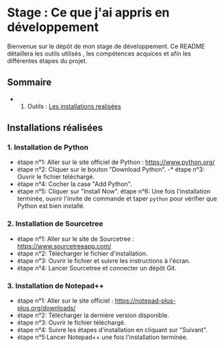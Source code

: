 #  Stage : Ce que j'ai appris en développement

Bienvenue sur le dépôt de mon stage de développement. 
Ce README détaillera les outils utilisés , les compétences acquices et afin les différentes étapes du projet.
## Sommaire

+ 1. Outils : [Les installations realisées](#Installation)

## Installations réalisées

### 1. Installation de Python

 - étape n°1: Aller sur le site officiel de Python : https://www.python.org/
 -  étape n°2: Cliquer sur le bouton "Download Python".
 -*  étape n°3: Ouvrir le fichier téléchargé.
 - étape n°4: Cocher la case "Add Python".
 - étape n°5: Cliquer sur "Install Now".
  étape n°6: Une fois l'installation terminée, ouvrir l'invite de commande et taper `python` pour vérifier que Python est bien installé.

### 2. Installation de Sourcetree

- étape n°1: Aller sur le site de Sourcetree : https://www.sourcetreeapp.com/
- étape n°2: Télécharger le fichier d'installation.
- étape n°3: Ouvrir le fichier et suivre les instructions à l'écran.
- étape n°4: Lancer Sourcetree et connecter un dépôt Git.

### 3. Installation de Notepad++

- étape n°1: Aller sur le site officiel : https://notepad-plus-plus.org/downloads/
- étape n°2: Télécharger la dernière version disponible.
- étape n°3: Ouvrir le fichier téléchargé.
- étape n°4: Suivre les étapes d'installation en cliquant sur "Suivant".
- étape n°5:Lancer Notepad++ une fois l'installation terminée.
